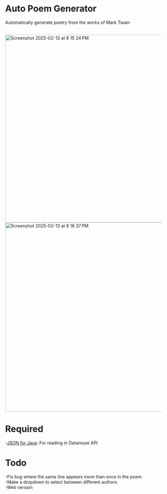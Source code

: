 # Auto Poem Generator

Automatically generate poetry from the works of Mark Twain

<br>

<img width="604" alt="Screenshot 2025-02-13 at 8 15 24 PM" src="https://github.com/user-attachments/assets/5de8b108-661e-433f-9c1e-18e1a019d16b" />

<img width="608" alt="Screenshot 2025-02-13 at 8 16 37 PM" src="https://github.com/user-attachments/assets/c790ed85-b101-4357-8a35-4c039cb8dc4b" />

# Required
-[JSON for Java](https://mvnrepository.com/artifact/org.json/json/20140107): For reading in Datamuse API 


# Todo

-Fix bug where the same line appears more than once in the poem <br>
-Make a dropdown to select between different authors <br>
-Web version <br>


